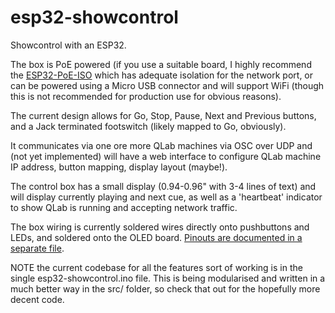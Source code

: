 # esp32-showcontrol
Showcontrol with an ESP32.

The box is PoE powered (if you use a suitable board, I highly recommend the [ESP32-PoE-ISO](https://www.olimex.com/Products/IoT/ESP32/ESP32-POE-ISO/open-source-hardware) which has adequate isolation for the network port, or can be powered using a Micro USB connector and will support WiFi (though this is not recommended for production use for obvious reasons).

The current design allows for Go, Stop, Pause, Next and Previous buttons, and a Jack terminated footswitch (likely mapped to Go, obviously).

It communicates via one ore more QLab machines via OSC over UDP and (not yet implemented) will have a web interface to configure QLab machine IP address, button mapping, display layout (maybe!).

The control box has a small display (0.94-0.96" with 3-4 lines of text) and will display currently playing and next cue, as well as a 'heartbeat' indicator to show QLab is running and accepting network traffic.

The box wiring is currently soldered wires directly onto pushbuttons and LEDs, and soldered onto the OLED board.  [Pinouts are documented in a separate file](https://github.com/cscashby/esp32-showcontrol/blob/master/esp32-poe-iso-connections.md).

NOTE the current codebase for all the features sort of working is in the single esp32-showcontrol.ino file.  This is being modularised and written in a much better way in the src/ folder, so check that out for the hopefully more decent code.
